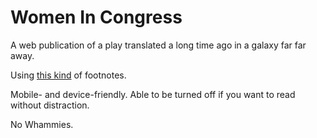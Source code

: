 Women In Congress
=========

A web publication of a play translated a long time ago in a galaxy far far away. 

Using <a href="http://risatrix.github.io/internote/">this kind</a> of footnotes.

Mobile- and device-friendly. Able to be turned off if you want to read without distraction.

No Whammies.